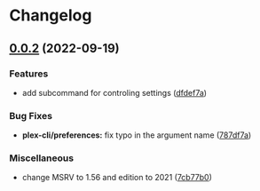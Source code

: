 # Changelog

## [0.0.2](https://github.com/andrey-yantsen/plex-api.rs/compare/plex-cli-v0.0.1...plex-cli-v0.0.2) (2022-09-19)


### Features

* add subcommand for controling settings ([dfdef7a](https://github.com/andrey-yantsen/plex-api.rs/commit/dfdef7a7e4b7e543b88ee0461e45b40d5d4d23c1))


### Bug Fixes

* **plex-cli/preferences:** fix typo in the argument name ([787df7a](https://github.com/andrey-yantsen/plex-api.rs/commit/787df7ab16e51bb4285a660d1ba9c70ff62c3324))


### Miscellaneous

* change MSRV to 1.56 and edition to 2021 ([7cb77b0](https://github.com/andrey-yantsen/plex-api.rs/commit/7cb77b00befcc5265c81e76e74bc8e157a2f0ff5))
